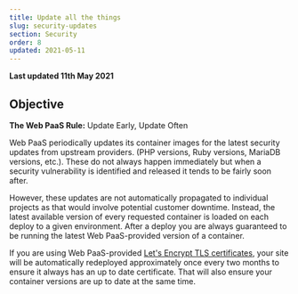 ```yaml
---
title: Update all the things
slug: security-updates
section: Security
order: 8
updated: 2021-05-11
---
```


**Last updated 11th May 2021**


## Objective  

**The Web PaaS Rule:** Update Early, Update Often

Web PaaS periodically updates its container images for the latest security updates from upstream providers.  (PHP versions, Ruby versions, MariaDB versions, etc.).  These do not always happen immediately but when a security vulnerability is identified and released it tends to be fairly soon after.

However, these updates are not automatically propagated to individual projects as that would involve potential customer downtime.  Instead, the latest available version of every requested container is loaded on each deploy to a given environment.  After a deploy you are always guaranteed to be running the latest Web PaaS-provided version of a container.

If you are using Web PaaS-provided [Let's Encrypt TLS certificates](../configuration-routes/https), your site will be automatically redeployed approximately once every two months to ensure it always has an up to date certificate.  That will also ensure your container versions are up to date at the same time.
